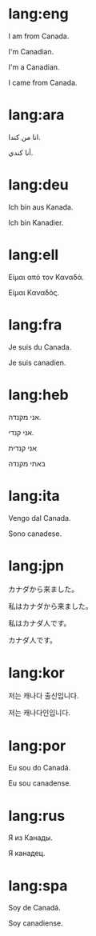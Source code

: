 # lang:eng

I am from Canada.

I'm Canadian.

I'm a Canadian.

I came from Canada.

# lang:ara

انا من كندا.

أنا كندي.

# lang:deu

Ich bin aus Kanada.

Ich bin Kanadier.

# lang:ell

Είμαι από τον Καναδά.

Είμαι Καναδός.

# lang:fra

Je suis du Canada.

Je suis canadien.

# lang:heb

אני מקנדה.

אני קנדי.

אני קנדית

באתי מקנדה

# lang:ita

Vengo dal Canada.

Sono canadese.

# lang:jpn

カナダから来ました。

私はカナダから来ました。

私はカナダ人です。

カナダ人です。

# lang:kor

저는 캐나다 출신입니다.

저는 캐나다인입니다.

# lang:por

Eu sou do Canadá.

Eu sou canadense.

# lang:rus

Я из Канады.

Я канадец.

# lang:spa

Soy de Canadá.

Soy canadiense.
